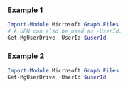 ### Example 1
```powershell
Import-Module Microsoft.Graph.Files
# A UPN can also be used as -UserId.
Get-MgUserDrive -UserId $userId
```
### Example 2
```powershell
Import-Module Microsoft.Graph.Files
Get-MgUserDrive -UserId $userId
```
